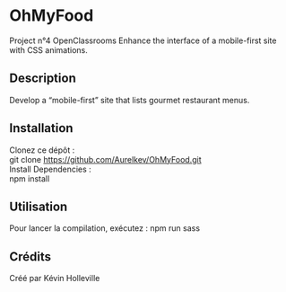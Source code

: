 # OhMyFood
Project n°4 OpenClassrooms
Enhance the interface of a mobile-first site with CSS animations.
## Description 
Develop a “mobile-first” site that lists gourmet restaurant menus.
## Installation
Clonez ce dépôt :  
   git clone https://github.com/Aurelkev/OhMyFood.git  
Install Dependencies :     
   npm install  
## Utilisation
Pour lancer la compilation, exécutez :
   npm run sass
## Crédits
Créé par Kévin Holleville
